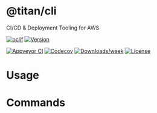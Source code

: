@titan/cli
=========

CI/CD &amp; Deployment Tooling for AWS

[![oclif](https://img.shields.io/badge/cli-oclif-brightgreen.svg)](https://oclif.io)
[![Version](https://img.shields.io/npm/v/@titan/cli.svg)](https://npmjs.org/package/@titan/cli)

[![Appveyor CI](https://ci.appveyor.com/api/projects/status/github/davidkelley/titan?branch=master&svg=true)](https://ci.appveyor.com/project/davidkelley/titan/branch/master)
[![Codecov](https://codecov.io/gh/davidkelley/titan/branch/master/graph/badge.svg)](https://codecov.io/gh/davidkelley/titan)
[![Downloads/week](https://img.shields.io/npm/dw/@titan/cli.svg)](https://npmjs.org/package/@titan/cli)
[![License](https://img.shields.io/npm/l/@titan/cli.svg)](https://github.com/davidkelley/titan/blob/master/package.json)

<!-- toc -->
# Usage
<!-- usage -->
# Commands
<!-- commands -->
